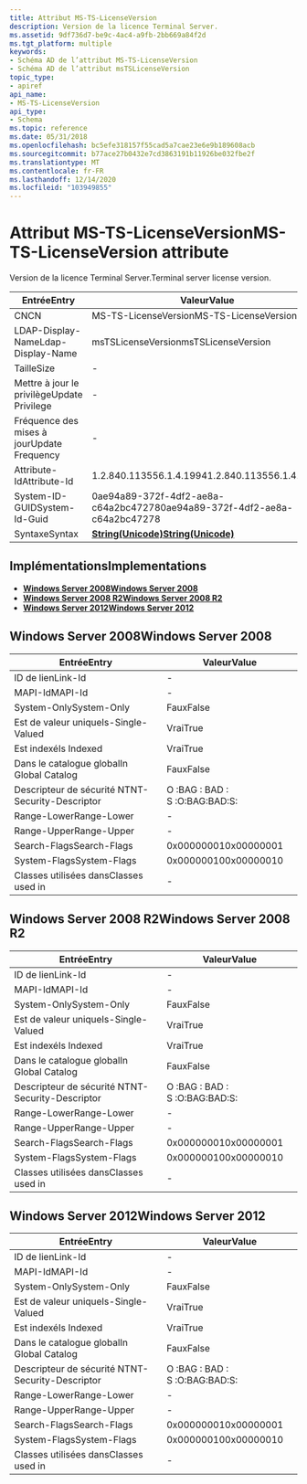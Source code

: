 ```yaml
---
title: Attribut MS-TS-LicenseVersion
description: Version de la licence Terminal Server.
ms.assetid: 9df736d7-be9c-4ac4-a9fb-2bb669a84f2d
ms.tgt_platform: multiple
keywords:
- Schéma AD de l’attribut MS-TS-LicenseVersion
- Schéma AD de l’attribut msTSLicenseVersion
topic_type:
- apiref
api_name:
- MS-TS-LicenseVersion
api_type:
- Schema
ms.topic: reference
ms.date: 05/31/2018
ms.openlocfilehash: bc5efe318157f55cad5a7cae23e6e9b189608acb
ms.sourcegitcommit: b77ace27b0432e7cd3863191b11926be032fbe2f
ms.translationtype: MT
ms.contentlocale: fr-FR
ms.lasthandoff: 12/14/2020
ms.locfileid: "103949855"
---
```

# <a name="ms-ts-licenseversion-attribute"></a><span data-ttu-id="92358-105">Attribut MS-TS-LicenseVersion</span><span class="sxs-lookup"><span data-stu-id="92358-105">MS-TS-LicenseVersion attribute</span></span>

<span data-ttu-id="92358-106">Version de la licence Terminal Server.</span><span class="sxs-lookup"><span data-stu-id="92358-106">Terminal server license version.</span></span>



| <span data-ttu-id="92358-107">Entrée</span><span class="sxs-lookup"><span data-stu-id="92358-107">Entry</span></span> | <span data-ttu-id="92358-108">Valeur</span><span class="sxs-lookup"><span data-stu-id="92358-108">Value</span></span> |
|-------------------|---------------------------------------------|
| <span data-ttu-id="92358-109">CN</span><span class="sxs-lookup"><span data-stu-id="92358-109">CN</span></span>                | <span data-ttu-id="92358-110">MS-TS-LicenseVersion</span><span class="sxs-lookup"><span data-stu-id="92358-110">MS-TS-LicenseVersion</span></span>                        |
| <span data-ttu-id="92358-111">LDAP-Display-Name</span><span class="sxs-lookup"><span data-stu-id="92358-111">Ldap-Display-Name</span></span> | <span data-ttu-id="92358-112">msTSLicenseVersion</span><span class="sxs-lookup"><span data-stu-id="92358-112">msTSLicenseVersion</span></span>                          |
| <span data-ttu-id="92358-113">Taille</span><span class="sxs-lookup"><span data-stu-id="92358-113">Size</span></span>              | \-                                          |
| <span data-ttu-id="92358-114">Mettre à jour le privilège</span><span class="sxs-lookup"><span data-stu-id="92358-114">Update Privilege</span></span>  | \-                                          |
| <span data-ttu-id="92358-115">Fréquence des mises à jour</span><span class="sxs-lookup"><span data-stu-id="92358-115">Update Frequency</span></span>  | \-                                          |
| <span data-ttu-id="92358-116">Attribute-Id</span><span class="sxs-lookup"><span data-stu-id="92358-116">Attribute-Id</span></span>      | <span data-ttu-id="92358-117">1.2.840.113556.1.4.1994</span><span class="sxs-lookup"><span data-stu-id="92358-117">1.2.840.113556.1.4.1994</span></span>                     |
| <span data-ttu-id="92358-118">System-ID-GUID</span><span class="sxs-lookup"><span data-stu-id="92358-118">System-Id-Guid</span></span>    | <span data-ttu-id="92358-119">0ae94a89-372f-4df2-ae8a-c64a2bc47278</span><span class="sxs-lookup"><span data-stu-id="92358-119">0ae94a89-372f-4df2-ae8a-c64a2bc47278</span></span>        |
| <span data-ttu-id="92358-120">Syntaxe</span><span class="sxs-lookup"><span data-stu-id="92358-120">Syntax</span></span>            | [<span data-ttu-id="92358-121">**String(Unicode)**</span><span class="sxs-lookup"><span data-stu-id="92358-121">**String(Unicode)**</span></span>](s-string-unicode.md) |



## <a name="implementations"></a><span data-ttu-id="92358-122">Implémentations</span><span class="sxs-lookup"><span data-stu-id="92358-122">Implementations</span></span>

-   [<span data-ttu-id="92358-123">**Windows Server 2008**</span><span class="sxs-lookup"><span data-stu-id="92358-123">**Windows Server 2008**</span></span>](#windows-server-2008)
-   [<span data-ttu-id="92358-124">**Windows Server 2008 R2**</span><span class="sxs-lookup"><span data-stu-id="92358-124">**Windows Server 2008 R2**</span></span>](#windows-server-2008-r2)
-   [<span data-ttu-id="92358-125">**Windows Server 2012**</span><span class="sxs-lookup"><span data-stu-id="92358-125">**Windows Server 2012**</span></span>](#windows-server-2012)

## <a name="windows-server-2008"></a><span data-ttu-id="92358-126">Windows Server 2008</span><span class="sxs-lookup"><span data-stu-id="92358-126">Windows Server 2008</span></span>



| <span data-ttu-id="92358-127">Entrée</span><span class="sxs-lookup"><span data-stu-id="92358-127">Entry</span></span> | <span data-ttu-id="92358-128">Valeur</span><span class="sxs-lookup"><span data-stu-id="92358-128">Value</span></span> |
|------------------------|--------------|
| <span data-ttu-id="92358-129">ID de lien</span><span class="sxs-lookup"><span data-stu-id="92358-129">Link-Id</span></span>                | \-           |
| <span data-ttu-id="92358-130">MAPI-Id</span><span class="sxs-lookup"><span data-stu-id="92358-130">MAPI-Id</span></span>                | \-           |
| <span data-ttu-id="92358-131">System-Only</span><span class="sxs-lookup"><span data-stu-id="92358-131">System-Only</span></span>            | <span data-ttu-id="92358-132">Faux</span><span class="sxs-lookup"><span data-stu-id="92358-132">False</span></span>        |
| <span data-ttu-id="92358-133">Est de valeur unique</span><span class="sxs-lookup"><span data-stu-id="92358-133">Is-Single-Valued</span></span>       | <span data-ttu-id="92358-134">Vrai</span><span class="sxs-lookup"><span data-stu-id="92358-134">True</span></span>         |
| <span data-ttu-id="92358-135">Est indexé</span><span class="sxs-lookup"><span data-stu-id="92358-135">Is Indexed</span></span>             | <span data-ttu-id="92358-136">Vrai</span><span class="sxs-lookup"><span data-stu-id="92358-136">True</span></span>         |
| <span data-ttu-id="92358-137">Dans le catalogue global</span><span class="sxs-lookup"><span data-stu-id="92358-137">In Global Catalog</span></span>      | <span data-ttu-id="92358-138">Faux</span><span class="sxs-lookup"><span data-stu-id="92358-138">False</span></span>        |
| <span data-ttu-id="92358-139">Descripteur de sécurité NT</span><span class="sxs-lookup"><span data-stu-id="92358-139">NT-Security-Descriptor</span></span> | <span data-ttu-id="92358-140">O :BAG : BAD : S :</span><span class="sxs-lookup"><span data-stu-id="92358-140">O:BAG:BAD:S:</span></span> |
| <span data-ttu-id="92358-141">Range-Lower</span><span class="sxs-lookup"><span data-stu-id="92358-141">Range-Lower</span></span>            | \-           |
| <span data-ttu-id="92358-142">Range-Upper</span><span class="sxs-lookup"><span data-stu-id="92358-142">Range-Upper</span></span>            | \-           |
| <span data-ttu-id="92358-143">Search-Flags</span><span class="sxs-lookup"><span data-stu-id="92358-143">Search-Flags</span></span>           | <span data-ttu-id="92358-144">0x00000001</span><span class="sxs-lookup"><span data-stu-id="92358-144">0x00000001</span></span>   |
| <span data-ttu-id="92358-145">System-Flags</span><span class="sxs-lookup"><span data-stu-id="92358-145">System-Flags</span></span>           | <span data-ttu-id="92358-146">0x00000010</span><span class="sxs-lookup"><span data-stu-id="92358-146">0x00000010</span></span>   |
| <span data-ttu-id="92358-147">Classes utilisées dans</span><span class="sxs-lookup"><span data-stu-id="92358-147">Classes used in</span></span>        | \-           |



## <a name="windows-server-2008-r2"></a><span data-ttu-id="92358-148">Windows Server 2008 R2</span><span class="sxs-lookup"><span data-stu-id="92358-148">Windows Server 2008 R2</span></span>



| <span data-ttu-id="92358-149">Entrée</span><span class="sxs-lookup"><span data-stu-id="92358-149">Entry</span></span> | <span data-ttu-id="92358-150">Valeur</span><span class="sxs-lookup"><span data-stu-id="92358-150">Value</span></span> |
|------------------------|--------------|
| <span data-ttu-id="92358-151">ID de lien</span><span class="sxs-lookup"><span data-stu-id="92358-151">Link-Id</span></span>                | \-           |
| <span data-ttu-id="92358-152">MAPI-Id</span><span class="sxs-lookup"><span data-stu-id="92358-152">MAPI-Id</span></span>                | \-           |
| <span data-ttu-id="92358-153">System-Only</span><span class="sxs-lookup"><span data-stu-id="92358-153">System-Only</span></span>            | <span data-ttu-id="92358-154">Faux</span><span class="sxs-lookup"><span data-stu-id="92358-154">False</span></span>        |
| <span data-ttu-id="92358-155">Est de valeur unique</span><span class="sxs-lookup"><span data-stu-id="92358-155">Is-Single-Valued</span></span>       | <span data-ttu-id="92358-156">Vrai</span><span class="sxs-lookup"><span data-stu-id="92358-156">True</span></span>         |
| <span data-ttu-id="92358-157">Est indexé</span><span class="sxs-lookup"><span data-stu-id="92358-157">Is Indexed</span></span>             | <span data-ttu-id="92358-158">Vrai</span><span class="sxs-lookup"><span data-stu-id="92358-158">True</span></span>         |
| <span data-ttu-id="92358-159">Dans le catalogue global</span><span class="sxs-lookup"><span data-stu-id="92358-159">In Global Catalog</span></span>      | <span data-ttu-id="92358-160">Faux</span><span class="sxs-lookup"><span data-stu-id="92358-160">False</span></span>        |
| <span data-ttu-id="92358-161">Descripteur de sécurité NT</span><span class="sxs-lookup"><span data-stu-id="92358-161">NT-Security-Descriptor</span></span> | <span data-ttu-id="92358-162">O :BAG : BAD : S :</span><span class="sxs-lookup"><span data-stu-id="92358-162">O:BAG:BAD:S:</span></span> |
| <span data-ttu-id="92358-163">Range-Lower</span><span class="sxs-lookup"><span data-stu-id="92358-163">Range-Lower</span></span>            | \-           |
| <span data-ttu-id="92358-164">Range-Upper</span><span class="sxs-lookup"><span data-stu-id="92358-164">Range-Upper</span></span>            | \-           |
| <span data-ttu-id="92358-165">Search-Flags</span><span class="sxs-lookup"><span data-stu-id="92358-165">Search-Flags</span></span>           | <span data-ttu-id="92358-166">0x00000001</span><span class="sxs-lookup"><span data-stu-id="92358-166">0x00000001</span></span>   |
| <span data-ttu-id="92358-167">System-Flags</span><span class="sxs-lookup"><span data-stu-id="92358-167">System-Flags</span></span>           | <span data-ttu-id="92358-168">0x00000010</span><span class="sxs-lookup"><span data-stu-id="92358-168">0x00000010</span></span>   |
| <span data-ttu-id="92358-169">Classes utilisées dans</span><span class="sxs-lookup"><span data-stu-id="92358-169">Classes used in</span></span>        | \-           |



## <a name="windows-server-2012"></a><span data-ttu-id="92358-170">Windows Server 2012</span><span class="sxs-lookup"><span data-stu-id="92358-170">Windows Server 2012</span></span>



| <span data-ttu-id="92358-171">Entrée</span><span class="sxs-lookup"><span data-stu-id="92358-171">Entry</span></span> | <span data-ttu-id="92358-172">Valeur</span><span class="sxs-lookup"><span data-stu-id="92358-172">Value</span></span> |
|------------------------|--------------|
| <span data-ttu-id="92358-173">ID de lien</span><span class="sxs-lookup"><span data-stu-id="92358-173">Link-Id</span></span>                | \-           |
| <span data-ttu-id="92358-174">MAPI-Id</span><span class="sxs-lookup"><span data-stu-id="92358-174">MAPI-Id</span></span>                | \-           |
| <span data-ttu-id="92358-175">System-Only</span><span class="sxs-lookup"><span data-stu-id="92358-175">System-Only</span></span>            | <span data-ttu-id="92358-176">Faux</span><span class="sxs-lookup"><span data-stu-id="92358-176">False</span></span>        |
| <span data-ttu-id="92358-177">Est de valeur unique</span><span class="sxs-lookup"><span data-stu-id="92358-177">Is-Single-Valued</span></span>       | <span data-ttu-id="92358-178">Vrai</span><span class="sxs-lookup"><span data-stu-id="92358-178">True</span></span>         |
| <span data-ttu-id="92358-179">Est indexé</span><span class="sxs-lookup"><span data-stu-id="92358-179">Is Indexed</span></span>             | <span data-ttu-id="92358-180">Vrai</span><span class="sxs-lookup"><span data-stu-id="92358-180">True</span></span>         |
| <span data-ttu-id="92358-181">Dans le catalogue global</span><span class="sxs-lookup"><span data-stu-id="92358-181">In Global Catalog</span></span>      | <span data-ttu-id="92358-182">Faux</span><span class="sxs-lookup"><span data-stu-id="92358-182">False</span></span>        |
| <span data-ttu-id="92358-183">Descripteur de sécurité NT</span><span class="sxs-lookup"><span data-stu-id="92358-183">NT-Security-Descriptor</span></span> | <span data-ttu-id="92358-184">O :BAG : BAD : S :</span><span class="sxs-lookup"><span data-stu-id="92358-184">O:BAG:BAD:S:</span></span> |
| <span data-ttu-id="92358-185">Range-Lower</span><span class="sxs-lookup"><span data-stu-id="92358-185">Range-Lower</span></span>            | \-           |
| <span data-ttu-id="92358-186">Range-Upper</span><span class="sxs-lookup"><span data-stu-id="92358-186">Range-Upper</span></span>            | \-           |
| <span data-ttu-id="92358-187">Search-Flags</span><span class="sxs-lookup"><span data-stu-id="92358-187">Search-Flags</span></span>           | <span data-ttu-id="92358-188">0x00000001</span><span class="sxs-lookup"><span data-stu-id="92358-188">0x00000001</span></span>   |
| <span data-ttu-id="92358-189">System-Flags</span><span class="sxs-lookup"><span data-stu-id="92358-189">System-Flags</span></span>           | <span data-ttu-id="92358-190">0x00000010</span><span class="sxs-lookup"><span data-stu-id="92358-190">0x00000010</span></span>   |
| <span data-ttu-id="92358-191">Classes utilisées dans</span><span class="sxs-lookup"><span data-stu-id="92358-191">Classes used in</span></span>        | \-           |



 

 




